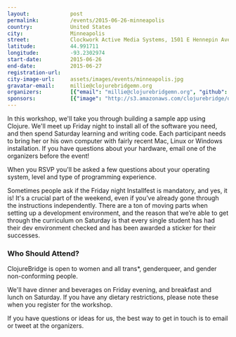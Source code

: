 ```yaml
---
layout:             post
permalink:          /events/2015-06-26-minneapolis
country:            United States
city:               Minneapolis
street:             Clockwork Active Media Systems, 1501 E Hennepin Ave
latitude:           44.991711
longitude:          -93.2302974
start-date:         2015-06-26
end-date:           2015-06-27
registration-url:
city-image-url:     assets/images/events/minneapolis.jpg
gravatar-email:     millie@clojurebridgemn.org
organizers:         [{"email": "millie@clojurebridgemn.org", "github": "mhwalsh", "name": "Millicent Walsh", "twitter": "mh_walsh"}]
sponsors:           [{"image": "http://s3.amazonaws.com/clojurebridge/original/48/clojurebridge.png?1434899032", "name": "Bridge Foundry", "url": "http://bridgefoundry.org/"}, {"image": "http://s3.amazonaws.com/clojurebridge/original/49/clockwork.png?1434899100", "name": "Clockwork Active Media Systems", "url": "http://www.clockwork.net/"}]
---
```


In this workshop, we'll take you through building a sample app using
Clojure. We'll meet up Friday night to install all of the software you
need, and then spend Saturday learning and writing code. Each
participant needs to bring her or his own computer with fairly recent
Mac, Linux or Windows installation. If you have questions about your
hardware, email one of the organizers before the event!

When you RSVP you'll be asked a few questions about your operating
system, level and type of programming experience.

Sometimes people ask if the Friday night Installfest is mandatory, and
yes, it is! It's a crucial part of the weekend, even if you’ve already
gone through the instructions independently. There are a ton of moving
parts when setting up a development environment, and the reason that
we’re able to get through the curriculum on Saturday is that every
single student has had their dev environment checked and has been
awarded a sticker for their successes.

### Who Should Attend?

ClojureBridge is open to women and all trans*, genderqueer, and gender
non-conforming people.

We'll have dinner and beverages on Friday evening, and breakfast and
lunch on Saturday. If you have any dietary restrictions, please note
these when you register for the workshop.

If you have questions or ideas for us, the best way to get in touch is
to email or tweet at the organizers.
